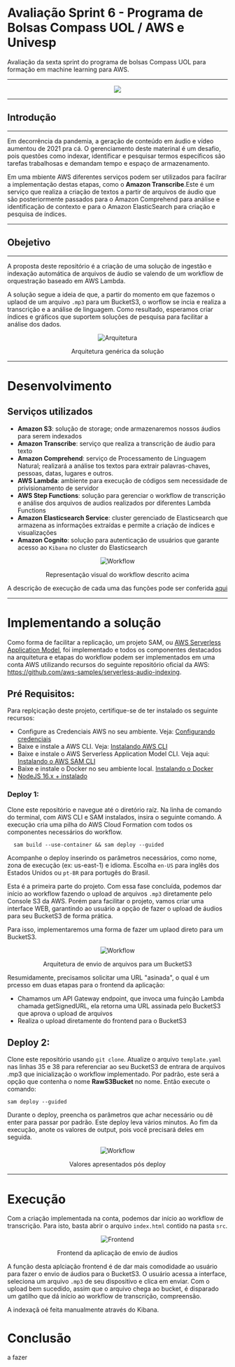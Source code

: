 # Avaliação Sprint 6 - Programa de Bolsas Compass UOL / AWS e Univesp

Avaliação da sexta sprint do programa de bolsas Compass UOL para formação em machine learning para AWS.

***
<div style="text-align:center;"><img src="./src/img/GRUPO_1.png" style="max-width:90%;"></div>

***
## Introdução
***
Em decorrência da pandemia, a geração de conteúdo em áudio e vídeo aumentou de 2021 pra cá. O gerenciamento deste materinal é um desafio, pois questões como indexar, identificar e pesquisar termos específicos são tarefas trabalhosas e demandam tempo e espaço de armazenamento.

Em uma mbiente AWS diferentes serviços podem ser utilizados para facilrar a implementação destas etapas, como o **Amazon Transcribe**.Este é um serviço que realiza a criação de textos a partir de arquivos de áudio que são posteriormente passados para o Amazon Comprehend para análise e identificação de contexto e para o Amazon ElasticSearch para criação e pesquisa de índices.

***

## Obejetivo
***
A proposta deste repositório é a criação de uma solução de ingestão e indexação automática de arquivos de áudio se valendo de um workflow de orquestração baseado em AWS Lambda.

A solução segue a ideia de que, a partir do momento em que fazemos o uplaod de um arquivo `.mp3` para um BucketS3, o worflow se incia e realiza a transcrição e a análise de linguagem.
Como resultado, esperamos criar índices e gráficos que suportem soluções de pesquisa para facilitar a análise dos dados.
<div style="text-align:center;">
  <img src="./src/img/indexaudios.jpg" alt="Arquitetura"  style="max-width:90%;">
  <p>Arquitetura genérica da solução</p>
</div>

***
# Desenvolvimento
## Serviços utilizados
  * **Amazon S3**: solução de storage; onde armazenaremos nossos áudios para serem indexados
  * **Amazon Transcribe**: serviço que realiza a transcrição de áudio para texto
  * **Amazon Comprehend**: serviço de Processamento de Linguagem Natural; realizará a análise tos textos para extrair palavras-chaves, pessoas, datas, lugares e outros.
  * **AWS Lambda**: ambiente para execução de códigos sem necessidade de privisionamento de servidor
  * **AWS Step Functions**: solução para gerenciar o workflow de transcrição e análise dos arquivos de audios realizados por diferentes Lambda Functions
  * **Amazon Elasticsearch Service**: cluster gerenciado de Elasticsearch que armazena as informações extraídas e permite a criação de índices e visualizações
  * **Amazon Cognito**: solução para autenticação de usuários que garante acesso ao `Kibana` no cluster do Elasticsearch

<div style="text-align:center;">
  <img src="./src/img/workflow.jpg" alt="Workflow" style="max-width:60%;">
  <p>Representação visual do workflow descrito acima</p>
</div>

A descrição de execução de cada uma das funções pode ser conferida [aqui](https://aws.amazon.com/pt/blogs/aws-brasil/indexando-audios-com-amazon-transcribe-amazon-comprehend-e-elasticsearch/)

***
# Implementando a solução

Como forma de facilitar a replicação, um projeto SAM, ou [AWS Serverless Application Model](https://aws.amazon.com/pt/serverless/sam/), foi implementado e todos os componentes destacados na arquitetura e etapas do workflow podem ser implementados em uma conta AWS utilizando recursos do seguinte repositório oficial da AWS: https://github.com/aws-samples/serverless-audio-indexing.

## Pré Requisitos:
Para replçicação deste projeto, certifique-se de ter instalado os seguinte recursos:

  - Configure as Credenciais AWS no seu ambiente. Veja: [Configurando credenciais](https://docs.aws.amazon.com/cli/latest/userguide/cli-configure-files.html)
  - Baixe e instale a AWS CLI. Veja: [Instalando AWS CLI](https://docs.aws.amazon.com/cli/latest/userguide/cli-chap-install.html)
  - Baixe e instale o AWS Serverless Application Model CLI. Veja aqui: [Instalando o AWS SAM CLI](https://docs.aws.amazon.com/serverless-application-model/latest/developerguide/serverless-sam-cli-install.html)
  - Baixe e instale o Docker no seu ambiente local. [Instalando o Docker](https://www.docker.com/products/docker-desktop)
  - [NodeJS 16.x + instalado](https://nodejs.org/en/download/)

### Deploy 1:
Clone este repositório e navegue até o diretório raíz. Na linha de comando do terminal, com AWS CLI e SAM instalados, insira o seguinte comando.
A execução cria uma pilha do AWS Cloud Formation com todos os componentes necessários do workflow.
```
  sam build --use-container && sam deploy --guided
```
Acompanhe o deploy inserindo os parâmetros necessários, como nome, zona de execução (ex: us-east-1) e idioma. Escolha `en-US` para inglês dos Estados Unidos ou `pt-BR` para portugês do Brasil.

Esta é a primeira parte do projeto. Com essa fase concluída, podemos dar início ao workflow fazendo o upload de arquivos `.mp3` diretamente pelo Console S3 da AWS. Porém para facilitar o projeto, vamos criar uma interface WEB, garantindo ao usuário a opção de fazer o upload de áudios para seu BucketS3 de forma prática.

Para isso, implementaremos uma forma de fazer um uplaod direto para um BucketS3.
<div style="text-align:center;">
  <img src="./src/img/s3-2.png" alt="Workflow" style="max-width:80%;">
  <p>Arquitetura de envio de arquivos para um BucketS3</p>
</div>
Resumidamente, precisamos solicitar uma URL "asinada", o qual é um prcesso em duas etapas para o frontend da aplicação:

- Chamamos um API Gateway endpoint, que invoca uma fuinção Lambda chamada getSignedURL, ela retorna uma URL assinada pelo BucketS3 que aprova o upload de arquivos
- Realiza o upload diretamente do frontend para o BucketS3

## Deploy 2:

Clone este repositório usando `git clone`.
Atualize o arquivo `template.yaml` nas linhas 35 e 38 para referenciar ao seu BucketS3 de entrara de arquivos .mp3 que inicialização o workflow implementado. Por padrão, este será a opção que contenha o nome **RawS3Bucket** no nome.
Então execute o comando:
```
sam deploy --guided
```
Durante o deploy, preencha os parâmetros que achar necessário ou dê enter para passar por padrão.
Este deploy leva vários minutos. Ao fim da execução, anote os valores de output, pois você precisará deles em seguida.
<div style="text-align:center;">
  <img src="./src/img/s3-3.png" alt="Workflow" style="max-width:80%;">
  <p>Valores apresentados pós deploy</p>
</div>

***
# Execução
Com a criação implementada na conta, podemos dar início ao workflow de transcrição. Para isto, basta abrir o arquivo `index.html` contido na pasta `src`.

<div style="text-align:center;">
  <img src="./src/img/webpage.PNG" alt="Frontend" style="max-width:80%;">
  <p>Frontend da aplicação de envio de áudios</p>
</div>

A função desta aplciação frontend é de dar mais comodidade ao usuário para fazer o envio de áudios para o BucketS3.
O usuário acessa a interface, seleciona um arquivo `.mp3` de seu dispositivo e clica em enviar. Com o upload bem sucedido, assim que o arquivo chega ao bucket, é disparado um gatilho que dá início ao workflow de transcrição, compreensão.

A indexaçã oé feita manualmente através do Kibana.

# Conclusão
a fazer